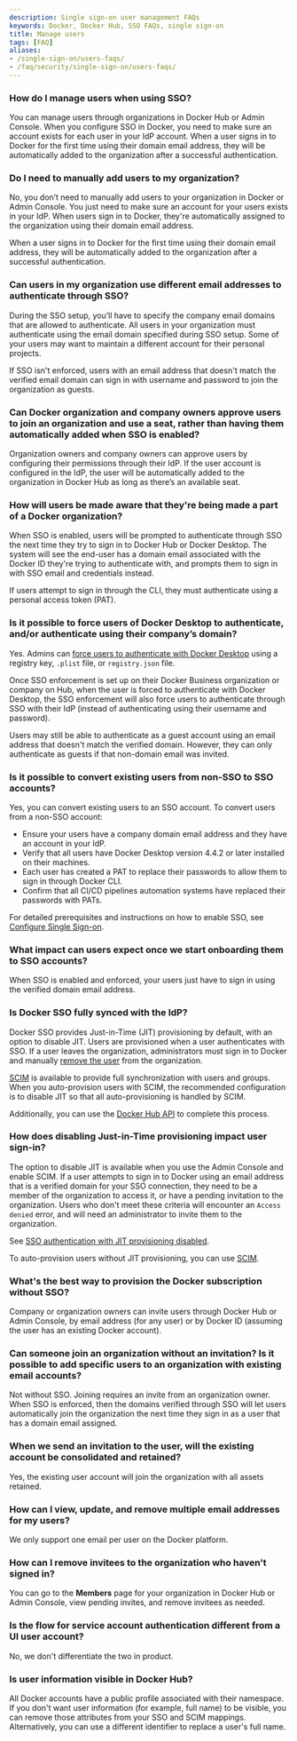 ```yaml
---
description: Single sign-on user management FAQs
keywords: Docker, Docker Hub, SSO FAQs, single sign-on
title: Manage users
tags: [FAQ]
aliases:
- /single-sign-on/users-faqs/
- /faq/security/single-sign-on/users-faqs/
---
```


### How do I manage users when using SSO?

You can manage users through organizations in Docker Hub or Admin Console. When you configure SSO in Docker, you need to make sure an account exists for each user in your IdP account. When a user signs in to Docker for the first time using their domain email address, they will be automatically added to the organization after a successful authentication.

### Do I need to manually add users to my organization?

No, you don’t need to manually add users to your organization in Docker or Admin Console. You just need to make sure an account for your users exists in your IdP. When users sign in to Docker, they're automatically assigned to the organization using their domain email address.

When a user signs in to Docker for the first time using their domain email address, they will be automatically added to the organization after a successful authentication.

### Can users in my organization use different email addresses to authenticate through SSO?

During the SSO setup, you’ll have to specify the company email domains that are allowed to authenticate. All users in your organization must authenticate using the email domain specified during SSO setup. Some of your users may want to maintain a different account for their personal projects.

If SSO isn't enforced, users with an email address that doesn't match the verified email domain can sign in with username and password to join the organization as guests.

### Can Docker organization and company owners approve users to join an organization and use a seat, rather than having them automatically added when SSO is enabled?

Organization owners and company owners can approve users by configuring their permissions through their IdP. If the user account is configured in the IdP, the user will be automatically added to the organization in Docker Hub as long as there’s an available seat.

### How will users be made aware that they're being made a part of a Docker organization?

When SSO is enabled, users will be prompted to authenticate through SSO the next time they try to sign in to Docker Hub or Docker Desktop. The system will see the end-user has a domain email associated with the Docker ID they're trying to authenticate with, and prompts them to sign in with SSO email and credentials instead.

If users attempt to sign in through the CLI, they must authenticate using a personal access token (PAT).

### Is it possible to force users of Docker Desktop to authenticate, and/or authenticate using their company’s domain?

Yes. Admins can [force users to authenticate with Docker Desktop](../../for-admins/enforce-sign-in/index.md) using a registry key, `.plist` file, or `registry.json` file.

Once SSO enforcement is set up on their Docker Business organization or company on Hub, when the user is forced to authenticate with Docker Desktop, the SSO enforcement will also force users to authenticate through SSO with their IdP (instead of authenticating using their username and password).

Users may still be able to authenticate as a guest account using an email address that doesn't match the verified domain. However, they can only authenticate as guests if that non-domain email was invited.

### Is it possible to convert existing users from non-SSO to SSO accounts?

Yes, you can convert existing users to an SSO account. To convert users from a non-SSO account:

- Ensure your users have a company domain email address and they have an account in your IdP.
- Verify that all users have Docker Desktop version 4.4.2 or later installed on their machines.
- Each user has created a PAT to replace their passwords to allow them to sign in through Docker CLI.
- Confirm that all CI/CD pipelines automation systems have replaced their passwords with PATs.

For detailed prerequisites and instructions on how to enable SSO, see [Configure Single Sign-on](../../for-admins/single-sign-on/configure/index.md).

### What impact can users expect once we start onboarding them to SSO accounts?

When SSO is enabled and enforced, your users just have to sign in using the verified domain email address.

### Is Docker SSO fully synced with the IdP?

Docker SSO provides Just-in-Time (JIT) provisioning by default, with an option to disable JIT. Users are provisioned when a user authenticates with SSO. If a user leaves the organization, administrators must sign in to Docker and manually [remove the user](../../../admin/organization/members.md#remove-a-member-or-invitee) from the organization.

[SCIM](../../for-admins/provisioning/scim.md) is available to provide full synchronization with users and groups. When you auto-provision users with SCIM, the recommended configuration is to disable JIT so that all auto-provisioning is handled by SCIM.

Additionally, you can use the [Docker Hub API](../../../../reference/api/hub/latest.md) to complete this process.

### How does disabling Just-in-Time provisioning impact user sign-in?

The option to disable JIT is available when you use the Admin Console and enable SCIM. If a user attempts to sign in to Docker using an email address that is a verified domain for your SSO connection, they need to be a member of the organization to access it, or have a pending invitation to the organization. Users who don't meet these criteria will encounter an `Access denied` error, and will need an administrator to invite them to the organization.

See [SSO authentication with JIT provisioning disabled](../../for-admins/provisioning/just-in-time.md#sso-authentication-with-jit-provisioning-disabled).

To auto-provision users without JIT provisioning, you can use [SCIM](../../for-admins/provisioning/scim.md).

### What's the best way to provision the Docker subscription without SSO?

Company or organization owners can invite users through Docker Hub or Admin Console, by email address (for any user) or by Docker ID (assuming the user has an existing Docker account).

### Can someone join an organization without an invitation? Is it possible to add specific users to an organization with existing email accounts?

Not without SSO. Joining requires an invite from an organization owner. When SSO is enforced, then the domains verified through SSO will let users automatically join the organization the next time they sign in as a user that has a domain email assigned.

### When we send an invitation to the user, will the existing account be consolidated and retained?

Yes, the existing user account will join the organization with all assets retained.

### How can I view, update, and remove multiple email addresses for my users?

We only support one email per user on the Docker platform.

### How can I remove invitees to the organization who haven't signed in?

You can go to the **Members** page for your organization in Docker Hub or Admin Console, view pending invites, and remove invitees as needed.

### Is the flow for service account authentication different from a UI user account?

No, we don't differentiate the two in product.

### Is user information visible in Docker Hub?

All Docker accounts have a public profile associated with their namespace. If you don't want user information (for example, full name) to be visible, you can remove those attributes from your SSO and SCIM mappings. Alternatively, you can use a different identifier to replace a user's full name.
